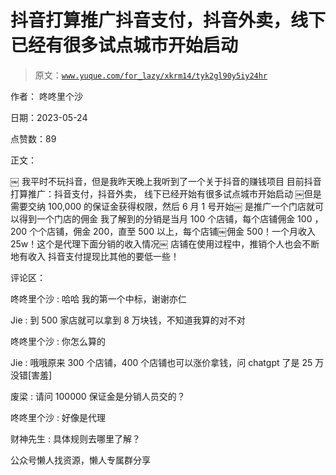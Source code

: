 # 抖音打算推广抖音支付，抖音外卖，线下已经有很多试点城市开始启动

> 原文：[`www.yuque.com/for_lazy/xkrm14/tyk2gl90y5iy24hr`](https://www.yuque.com/for_lazy/xkrm14/tyk2gl90y5iy24hr)

作者： 咚咚里个沙

日期：2023-05-24

点赞数：89

正文：

￼ 我平时不玩抖音，但是我昨天晚上我听到了一个关于抖音的赚钱项目 目前抖音打算推广：抖音支付，抖音外卖， 线下已经开始有很多试点城市开始启动 ￼但是需要交纳 100,000 的保证金获得权限，然后 6 月 1 号开始￼ 是推广一个门店就可以得到一个门店的佣金 我了解到的分销是当月 100 个店铺，每个店铺佣金 100 ，200 个个店铺，佣金 200，直至 500 以上，每个店铺￼佣金 500！一个月收入 25w！这个是代理下面分销的收入情况￼ 店铺在使用过程中，推销个人也会不断地有收入 抖音支付提现比其他的要低一些！

评论区：

咚咚里个沙 : 哈哈 我的第一个中标，谢谢亦仁

Jie : 到 500 家店就可以拿到 8 万块钱，不知道我算的对不对

咚咚里个沙 : 你怎么算的

Jie : 哦哦原来 300 个店铺，400 个店铺也可以涨价拿钱，问 chatgpt 了是 25 万没错[害羞]

废梁 : 请问 100000 保证金是分销人员交的？

咚咚里个沙 : 好像是代理

财神先生 : 具体规则去哪里了解？

公众号懒人找资源，懒人专属群分享

